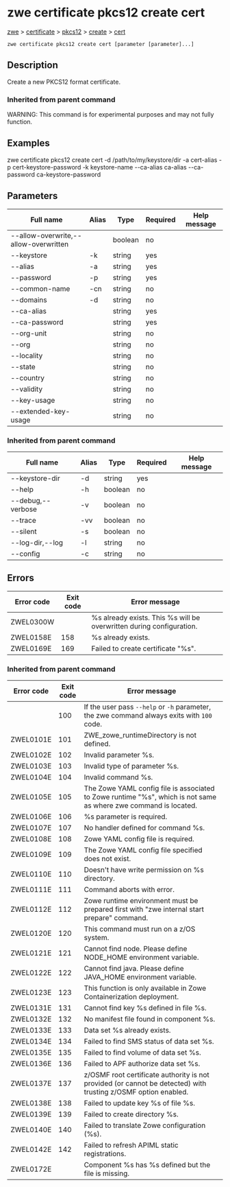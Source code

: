 # zwe certificate pkcs12 create cert

[zwe](./zwe) > [certificate](./zwe-certificate) > [pkcs12](./zwe-certificate-pkcs12) > [create](./zwe-certificate-pkcs12-create) > [cert](./zwe-certificate-pkcs12-create-cert)

	zwe certificate pkcs12 create cert [parameter [parameter]...]

## Description

Create a new  PKCS12 format certificate.


### Inherited from parent command

WARNING: This command is for experimental purposes and may not fully function.

## Examples

zwe certificate pkcs12 create cert -d /path/to/my/keystore/dir -a cert-alias -p cert-keystore-password -k keystore-name --ca-alias ca-alias --ca-password ca-keystore-password


## Parameters

Full name|Alias|Type|Required|Help message
|---|---|---|---|---
--allow-overwrite,--allow-overwritten||boolean|no||Allow overwritten existing MVS data set.
--keystore|-k|string|yes||PKCS12 keystore name.
--alias|-a|string|yes||Certificate alias name.
--password|-p|string|yes||Password of the certificate keystore.
--common-name|-cn|string|no||Common name of certificate.
--domains|-d|string|no||Domain list of certificate Subject Alternative Name (SAN).
--ca-alias||string|yes||Alias name of the certificate authority which is used to sign CSR.
--ca-password||string|yes||Password of the certificate authority keystore which is used to sign CSR.
--org-unit||string|no||Organization unit of certificate.
--org||string|no||Organization of certificate.
--locality||string|no||Locality of certificate.
--state||string|no||State of certificate.
--country||string|no||Country of certificate.
--validity||string|no||Validity days of certificate.
--key-usage||string|no||Key usage of certificate.
--extended-key-usage||string|no||Extended key usage of certificate.
### Inherited from parent command

Full name|Alias|Type|Required|Help message
|---|---|---|---|---
--keystore-dir|-d|string|yes||Keystore directory.
--help|-h|boolean|no||Display this help.
--debug,--verbose|-v|boolean|no||Enable verbose mode.
--trace|-vv|boolean|no||Enable trace level debug mode.
--silent|-s|boolean|no||Do not display messages to standard output.
--log-dir,--log|-l|string|no||Write logs to this directory.
--config|-c|string|no||Path to Zowe configuration zowe.yaml file.


## Errors

Error code|Exit code|Error message
|---|---|---
ZWEL0300W||%s already exists. This %s will be overwritten during configuration.
ZWEL0158E|158|%s already exists.
ZWEL0169E|169|Failed to create certificate "%s".
### Inherited from parent command

Error code|Exit code|Error message
|---|---|---
||100|If the user pass `--help` or `-h` parameter, the zwe command always exits with `100` code.
ZWEL0101E|101|ZWE_zowe_runtimeDirectory is not defined.
ZWEL0102E|102|Invalid parameter %s.
ZWEL0103E|103|Invalid type of parameter %s.
ZWEL0104E|104|Invalid command %s.
ZWEL0105E|105|The Zowe YAML config file is associated to Zowe runtime "%s", which is not same as where zwe command is located.
ZWEL0106E|106|%s parameter is required.
ZWEL0107E|107|No handler defined for command %s.
ZWEL0108E|108|Zowe YAML config file is required.
ZWEL0109E|109|The Zowe YAML config file specified does not exist.
ZWEL0110E|110|Doesn't have write permission on %s directory.
ZWEL0111E|111|Command aborts with error.
ZWEL0112E|112|Zowe runtime environment must be prepared first with "zwe internal start prepare" command.
ZWEL0120E|120|This command must run on a z/OS system.
ZWEL0121E|121|Cannot find node. Please define NODE_HOME environment variable.
ZWEL0122E|122|Cannot find java. Please define JAVA_HOME environment variable.
ZWEL0123E|123|This function is only available in Zowe Containerization deployment.
ZWEL0131E|131|Cannot find key %s defined in file %s.
ZWEL0132E|132|No manifest file found in component %s.
ZWEL0133E|133|Data set %s already exists.
ZWEL0134E|134|Failed to find SMS status of data set %s.
ZWEL0135E|135|Failed to find volume of data set %s.
ZWEL0136E|136|Failed to APF authorize data set %s.
ZWEL0137E|137|z/OSMF root certificate authority is not provided (or cannot be detected) with trusting z/OSMF option enabled.
ZWEL0138E|138|Failed to update key %s of file %s.
ZWEL0139E|139|Failed to create directory %s.
ZWEL0140E|140|Failed to translate Zowe configuration (%s).
ZWEL0142E|142|Failed to refresh APIML static registrations.
ZWEL0172E||Component %s has %s defined but the file is missing.
